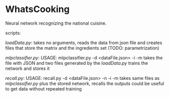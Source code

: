 # WhatsCooking
Neural network recognizing the national cuisine.

scripts:

*loadData.py*: takes no arguments, reads the data from json file and creates files that store the matrix and the ingredients set
(TODO: parametrization)

*mlpclassifier.py*: USAGE: mlpclassifier.py -d <dataFile.json> -i <ingredientsFile> -m <matrixFile>
takes the file with JSON and two files generated by the *loadData.py*
trains the network and stores it

*recall.py*: USAGE: recall.py -d <dataFile.json> -n <networkFile> -i <ingredientsFile> -m <matrixFile>
takes same files as *mlpclassifier.py* plus the stored network, recalls the outputs
could be useful to get data without repeated training
